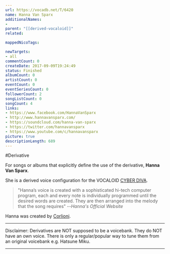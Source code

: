 ```yaml
---
url: https://vocadb.net/T/6420
name: Hanna Van Sparx
additionalNames: 
- 
parent: "[[derived-vocaloid]]"
related:

mappedNicoTags:

newTargets:
- all
commentCount: 0
createDate: 2017-09-09T19:24:49
status: Finished
albumCount: 0
artistCount: 0
eventCount: 0
eventSeriesCount: 0
followerCount: 2
songListCount: 0
songCount: 4
links: 
- https://www.facebook.com/HannaVanSparx
- http://www.hannavansparx.com/
- https://soundcloud.com/hanna-van-sparx
- https://twitter.com/hannavansparx
- https://www.youtube.com/c/hannavansparx
picture: true
descriptionLength: 689
---
```


#Derivative

For songs or albums that explicitly define the use of the derivative, **Hanna Van Sparx**.

She is a derived voice configuration for the VOCALOID [CYBER DIVA](http://vocadb.net/Ar/48800).
>"Hanna’s voice is created with a sophisticated hi-tech computer program, each and every note is individually programmed until the desired words are created. They are then arranged into the melody that the song requires" --*Hanna's Official Website*

Hanna was created by [Corlioni](http://vocadb.net/Ar/55071).
___
Disclaimer:
Derivatives are NOT supposed to be a voicebank. They do NOT have an own voice. There is only a regular/popular way to tune them from an original voicebank e.g. Hatsune Miku.

---

